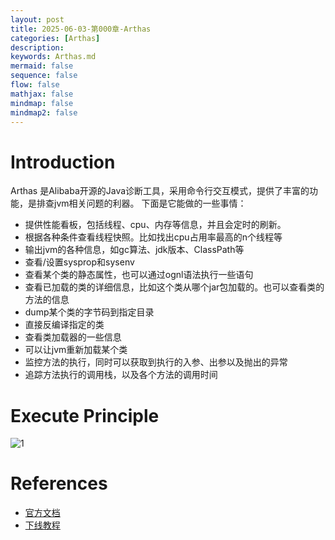 ```yaml
---
layout: post
title: 2025-06-03-第000章-Arthas
categories: [Arthas]
description: 
keywords: Arthas.md
mermaid: false
sequence: false
flow: false
mathjax: false
mindmap: false
mindmap2: false
---
```

# Introduction
Arthas 是Alibaba开源的Java诊断工具，采用命令行交互模式，提供了丰富的功能，是排查jvm相关问题的利器。
下面是它能做的一些事情：

- 提供性能看板，包括线程、cpu、内存等信息，并且会定时的刷新。
- 根据各种条件查看线程快照。比如找出cpu占用率最高的n个线程等
- 输出jvm的各种信息，如gc算法、jdk版本、ClassPath等
- 查看/设置sysprop和sysenv
- 查看某个类的静态属性，也可以通过ognl语法执行一些语句
- 查看已加载的类的详细信息，比如这个类从哪个jar包加载的。也可以查看类的方法的信息
- dump某个类的字节码到指定目录
- 直接反编译指定的类
- 查看类加载器的一些信息
- 可以让jvm重新加载某个类
- 监控方法的执行，同时可以获取到执行的入参、出参以及抛出的异常
- 追踪方法执行的调用栈，以及各个方法的调用时间


# Execute Principle

![1](https://oss.xubighead.top/oss/image/202506/1929826246226710530.png)










# References

- [官方文档](https://arthas.aliyun.com/doc/install-detail.html)
- [下线教程](https://arthas.aliyun.com/doc/arthas-tutorials.html?language=cn) 


